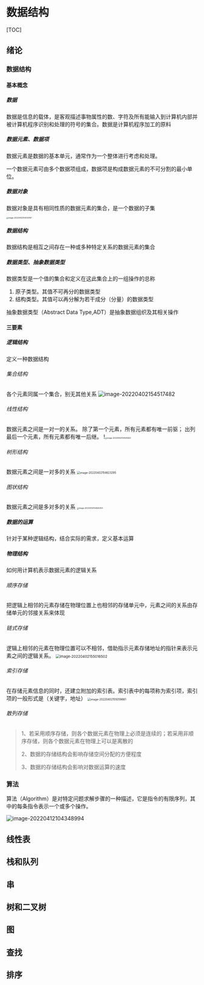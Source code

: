 # 数据结构

[TOC]



## 绪论

### 数据结构

#### 基本概念

##### 数据

数据是信息的载体，是客观描述事物属性的数、字符及所有能输入到计算机内部并被计算机程序识别和处理的符号的集合。数据是计算机程序加工的原料

##### 数据元素、数据项

数据元素是数据的基本单元，通常作为一个整体进行考虑和处理。

一个数据元素可由多个数据项组成，数据项是构成数据元素的不可分割的最小单位。

##### 数据对象

数据对象是具有相同性质的数据元素的集合，是一个数据的子集

<img src="https://raw.githubusercontent.com/zhouwei1997/cloudimg/master/image-20220402154030187.png" alt="image-20220402154030187" style="zoom: 33%;" />



##### 数据结构

数据结构是相互之间存在一种或多种特定关系的数据元素的集合

##### 数据类型、抽象数据类型

数据类型是一个值的集合和定义在这此集合上的一组操作的总称

1. 原子类型。其值不可再分的数据类型
2. 结构类型。其值可以再分解为若干成分（分量）的数据类型

抽象数据类型（Abstract Data Type,ADT）是抽象数据组织及其相关操作

#### 三要素

##### 逻辑结构
定义一种数据结构
###### 集合结构
各个元素同属一个集合，别无其他关系
![image-20220402154517482](https://raw.githubusercontent.com/zhouwei1997/cloudimg/master/image-20220402154517482.png)

###### 线性结构

数据元素之间是一对一的关系。
除了第一个元素，所有元素都有唯一前驱；
出列最后一个元素，所有元素都有唯一后继。
!<img src="https://raw.githubusercontent.com/zhouwei1997/cloudimg/master/image-20220402154545820.png" alt="image-20220402154545820" style="zoom:33%;" />

###### 树形结构
数据元素之间是一对多的关系
<img src="https://raw.githubusercontent.com/zhouwei1997/cloudimg/master/image-20220402154623295.png" alt="image-20220402154623295" style="zoom:50%;" />

###### 图状结构
数据元素之间是多对多的关系
<img src="https://raw.githubusercontent.com/zhouwei1997/cloudimg/master/image-20220402154645354.png" alt="image-20220402154645354" style="zoom:33%;" />

##### 数据的运算
针对于某种逻辑结构，结合实际的需求，定义基本运算

##### 物理结构
如何用计算机表示数据元素的逻辑关系
###### 顺序存储

把逻辑上相邻的元素存储在物理位置上也相邻的存储单元中，元素之间的关系由存储单元的邻接关系来体现
###### 链式存储
逻辑上相邻的元素在物理位置可以不相邻，借助指示元素存储地址的指针来表示元素之间的逻辑关系。
<img src="https://raw.githubusercontent.com/zhouwei1997/cloudimg/master/image-20220402155016502.png" alt="image-20220402155016502" style="zoom:67%;" />

###### 索引存储
在存储元素信息的同时，还建立附加的索引表。索引表中的每项称为索引项，索引项的一般形式是（关键字，地址）
<img src="https://raw.githubusercontent.com/zhouwei1997/cloudimg/master/image-20220402155059661.png" alt="image-20220402155059661" style="zoom:50%;" />

###### 散列存储

>1、若采用顺序存储，则各个数据元素在物理上必须是连续的；若采用非顺序存储，则各个数据元素在物理上可以是离散的
>
>2、数据的存储结构会影响存储空间分配的方便程度
>
>3、数据的存储结构会影响对数据运算的速度

### 算法

算法（Algorithm）是对特定问题求解步骤的一种描述，它是指令的有限序列，其中的每条指令表示一个或多个操作。

![image-20220412104348994](C:/Users/Administortion/AppData/Roaming/Typora/typora-user-images/image-20220412104348994.png)

## 线性表

## 栈和队列

## 串

## 树和二叉树

## 图

## 查找

## 排序

